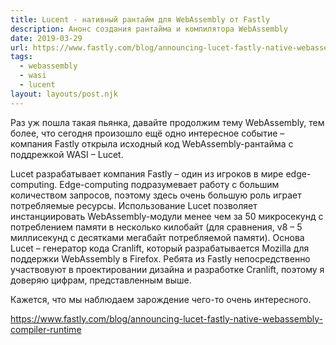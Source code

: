 ```yaml
---
title: Lucent - нативный рантайм для WebAssembly от Fastly
description: Анонс создания рантайма и компилятора WebAssembly
date: 2019-03-29
url: https://www.fastly.com/blog/announcing-lucet-fastly-native-webassembly-compiler-runtime 
tags:
  - webassembly
  - wasi
  - lucent
layout: layouts/post.njk
---
```

Раз уж пошла такая пьянка, давайте продолжим тему WebAssembly, тем более, что сегодня произошло ещё одно интересное событие – компания Fastly открыла исходный код WebAssembly-рантайма с поддрежкой WASI – Lucet.

Lucet разрабатывает компания Fastly – один из игроков в мире edge-computing. Edge-computing подразумевает работу с большим количеством запросов, поэтому здесь очень большую роль играет потребляемые ресурсы. Использование Lucet позволяет инстанциировать WebAssembly-модули менее чем за 50 микросекунд с потреблением памяти в несколько килобайт (для сравнения, v8 – 5 миллисекунд с десятками мегабайт потребляемой памяти). Основа Lucet – генератор кода Cranlift, который разрабатывается Mozilla для поддержки WebAssembly в Firefox. Ребята из Fastly непосредственно участвовуют в проектировании дизайна и разработке Cranlift, поэтому я доверяю цифрам, представленным выше.

Кажется, что мы наблюдаем зарождение чего-то очень интересного.

https://www.fastly.com/blog/announcing-lucet-fastly-native-webassembly-compiler-runtime 
